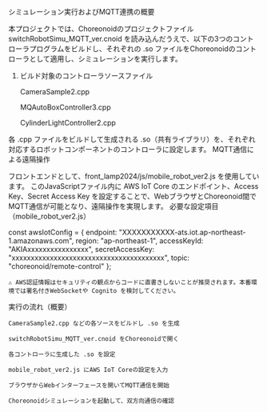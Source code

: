 シミュレーション実行およびMQTT連携の概要

本プロジェクトでは、Choreonoidのプロジェクトファイル switchRobotSimu_MQTT_ver.cnoid を読み込んだうえで、以下の3つのコントローラプログラムをビルドし、それぞれの .so ファイルをChoreonoidのコントローラとして適用し、シミュレーションを実行します。
1. ビルド対象のコントローラソースファイル

    CameraSample2.cpp

    MQAutoBoxController3.cpp

    CylinderLightController2.cpp

各 .cpp ファイルをビルドして生成される .so（共有ライブラリ）を、それぞれ対応するロボットコンポーネントのコントローラに設定します。
MQTT通信による遠隔操作

フロントエンドとして、front_lamp2024/js/mobile_robot_ver2.js を使用しています。
このJavaScriptファイル内に AWS IoT Core のエンドポイント、Access Key、Secret Access Key を設定することで、WebブラウザとChoreonoid間でMQTT通信が可能となり、遠隔操作を実現します。
必要な設定項目（mobile_robot_ver2.js）

const awsIotConfig = {
  endpoint: "XXXXXXXXXXX-ats.iot.ap-northeast-1.amazonaws.com",
  region: "ap-northeast-1",
  accessKeyId: "AKIAxxxxxxxxxxxxxxxx",
  secretAccessKey: "xxxxxxxxxxxxxxxxxxxxxxxxxxxxxxxxxxxxxxxx",
  topic: "choreonoid/remote-control"
};

    ⚠️ AWS認証情報はセキュリティの観点からコードに直書きしないことが推奨されます。本番環境では署名付きWebSocketや Cognito を検討してください。

実行の流れ（概要）

    CameraSample2.cpp などの各ソースをビルドし .so を生成

    switchRobotSimu_MQTT_ver.cnoid をChoreonoidで開く

    各コントローラに生成した .so を設定

    mobile_robot_ver2.js にAWS IoT Coreの設定を入力

    ブラウザからWebインターフェースを開いてMQTT通信を開始

    Choreonoidシミュレーションを起動して、双方向通信の確認
